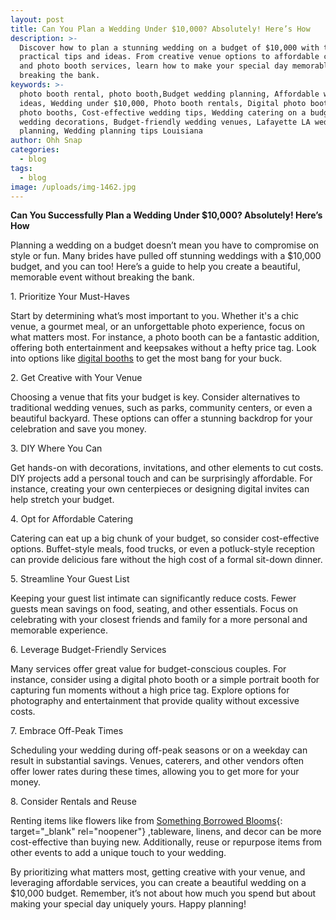 ```yaml
---
layout: post
title: Can You Plan a Wedding Under $10,000? Absolutely! Here’s How
description: >-
  Discover how to plan a stunning wedding on a budget of $10,000 with these
  practical tips and ideas. From creative venue options to affordable catering
  and photo booth services, learn how to make your special day memorable without
  breaking the bank.
keywords: >-
  photo booth rental, photo booth,Budget wedding planning, Affordable wedding
  ideas, Wedding under $10,000, Photo booth rentals, Digital photo booths, 360
  photo booths, Cost-effective wedding tips, Wedding catering on a budget, DIY
  wedding decorations, Budget-friendly wedding venues, Lafayette LA wedding
  planning, Wedding planning tips Louisiana
author: Ohh Snap
categories:
  - blog
tags:
  - blog
image: /uploads/img-1462.jpg
---
```

**Can You Successfully Plan a Wedding Under $10,000? Absolutely! Here’s How**

Planning a wedding on a budget doesn’t mean you have to compromise on style or fun. Many brides have pulled off stunning weddings with a $10,000 budget, and you can too! Here’s a guide to help you create a beautiful, memorable event without breaking the bank.

1\. Prioritize Your Must-Haves

Start by determining what’s most important to you. Whether it's a chic venue, a gourmet meal, or an unforgettable photo experience, focus on what matters most. For instance, a photo booth can be a fantastic addition, offering both entertainment and keepsakes without a hefty price tag. Look into options like [digital booths](/social-photo-booth "Ohh Snap Social Booth") to get the most bang for your buck.

2\. Get Creative with Your Venue

Choosing a venue that fits your budget is key. Consider alternatives to traditional wedding venues, such as parks, community centers, or even a beautiful backyard. These options can offer a stunning backdrop for your celebration and save you money.

3\. DIY Where You Can

Get hands-on with decorations, invitations, and other elements to cut costs. DIY projects add a personal touch and can be surprisingly affordable. For instance, creating your own centerpieces or designing digital invites can help stretch your budget.

4\. Opt for Affordable Catering

Catering can eat up a big chunk of your budget, so consider cost-effective options. Buffet-style meals, food trucks, or even a potluck-style reception can provide delicious fare without the high cost of a formal sit-down dinner.

5\. Streamline Your Guest List

Keeping your guest list intimate can significantly reduce costs. Fewer guests mean savings on food, seating, and other essentials. Focus on celebrating with your closest friends and family for a more personal and memorable experience.

6\. Leverage Budget-Friendly Services

Many services offer great value for budget-conscious couples. For instance, consider using a digital photo booth or a simple portrait booth for capturing fun moments without a high price tag. Explore options for photography and entertainment that provide quality without excessive costs.

7\. Embrace Off-Peak Times

Scheduling your wedding during off-peak seasons or on a weekday can result in substantial savings. Venues, caterers, and other vendors often offer lower rates during these times, allowing you to get more for your money.

8\. Consider Rentals and Reuse

Renting items like flowers like from [Something Borrowed Blooms](https://somethingborrowedblooms.com/ "Flower Rental Services"){: target="_blank" rel="noopener"} ,tableware, linens, and decor can be more cost-effective than buying new. Additionally, reuse or repurpose items from other events to add a unique touch to your wedding.

By prioritizing what matters most, getting creative with your venue, and leveraging affordable services, you can create a beautiful wedding on a $10,000 budget. Remember, it’s not about how much you spend but about making your special day uniquely yours. Happy planning!